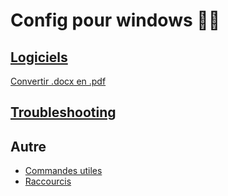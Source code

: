 # Config pour windows 🐱‍👤

## [Logiciels](Logiciels/Readme.md)

[Convertir .docx en .pdf](Logiciels/Scripts/docxToPDF/Tuto.md)

## [Troubleshooting](Troubleshooting/Readme.md)

## Autre 

- [Commandes utiles](CommandesUtiles.md)
- [Raccourcis](Raccourcis.md)

